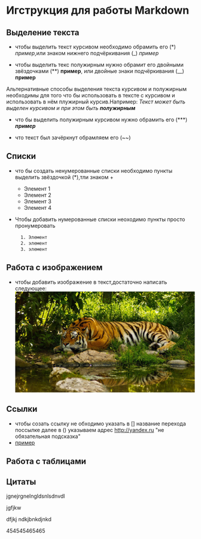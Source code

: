 # Игструкция для работы Markdown

## Выделение текста

* чтобы выделить текст курсивом необходимо обрамить его (*)  *пример*,или знаком нижнего подчёркивания (_) _пример_

* чтобы выделить текс полужирным нужно обрамит его двойными звёздочками (**) **пример**, или двойные знаки подчёркивания (__) __пример__

Альтернативные способы выделения текста курсивом и полужирным необходимы для того что бы использовать в тексте с курсивом и использовать в нём плужирный курсив.Например:
_Текст может быть выделен курсивом и при этом быть **полужирным**_ 

* что бы выделить полужирным курсивом нужно обрамить его (***) ***пример***

* что текст был зачёркнут обрамляем его (~~)  
## Списки

*  что бы создать ненумерованные списки необходимо пункты выделить звёздочкой (*),тли знаком +
        
    * Элемент 1 
    * Элемент 2
    * Элемент 3
    + Элемент 4 

* Чтобы добавить нумерованные списки неоходимо пункты просто пронумеровать

        1. Элемент
        2. элемент
        3. элемент




## Работа с изображением

 * чтобы добавить изображение в текст,достаточно написать следующее:
  ![Обои для рабочего стола](12.jpeg) 

## Ссылки
* чтобы созать ссылку не обходимо указать в [] название перехода поссылке далее в () указываем адрес http://yandex.ru "не обязательная подсказка"
* [пример](http://yandex.ru/ "Необязательная подсказка")

## Работа с таблицами

## Цитаты
jgnejrgnelngldsnlsdnvdl

jgfjkw

dfjkj ndkjbnkdjnkd

454545465465

